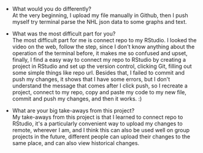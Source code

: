 - What would you do differently?  
  At the very beginning, I upload my file manually in Github, then I push myself try terminal parse the NHL json data to some graphs and text.  
- What was the most difficult part for you?  
  The most difficult part for me is connect repo to my RStudio. I looked the video on the web, follow the step, since I don't know anything about the operation of the terminal before, it makes me so confused and upset, finally, I find a easy way to connect my repo to RStudio by creating a project in RStudio and set up the version control, clicking Git, filling out some simple things like repo url. 
  Besides that, I failed to commit and push my changes, it shows that I have some errors, but I don't understand the message that comes after I click push, so I recreate a project, connect to my repo, copy and paste my code to my new file, commit and push my changes, and then it works. :)
  
- What are your big take-aways from this project?  
  My take-aways from this project is that I learned to connect repo to RStudio, it's a particularly convenient way to upload my changes to remote, wherever I am, and I think this can also be used well on group projects in the future, different people can upload their changes to the same place, and can also view historical changes.
